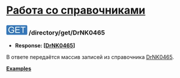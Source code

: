 [Работа со справочниками](../../index.md)
=========================================

### ![GET](../../../../img/get.png) /directory/get/DrNK0465
* **Response: [[DrNK0465](../../../../types/types.md#drnk0465)]**

В ответе передаётся массив записей из справочника [DrNK0465](../../../../types/types.md#drnk0465).

**[Examples](examples/get.md)**